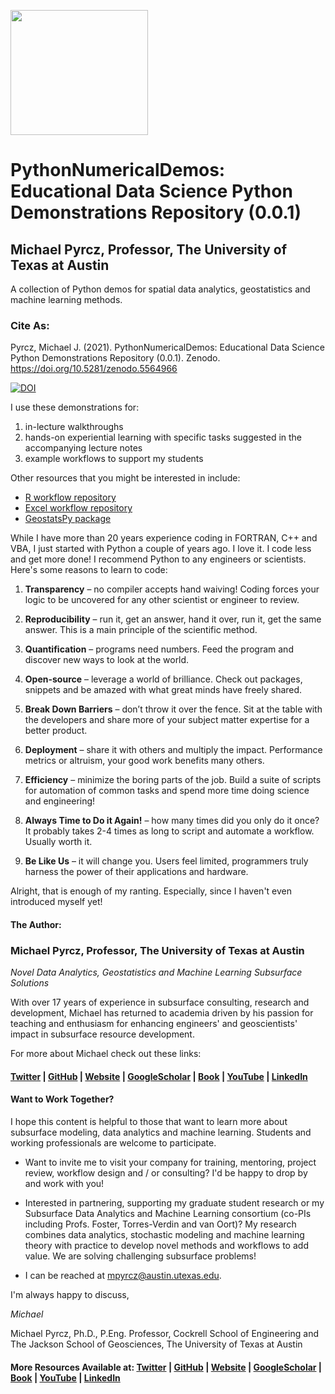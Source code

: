 <p>
    <img src="https://github.com/GeostatsGuy/GeostatsPy/blob/master/TCG_color_logo.png" width="220" height="200" />
</p>

# PythonNumericalDemos: Educational Data Science Python Demonstrations Repository (0.0.1)

## Michael Pyrcz, Professor, The University of Texas at Austin

A collection of Python demos for spatial data analytics, geostatistics and machine learning methods.

### Cite As:

Pyrcz, Michael J. (2021). PythonNumericalDemos: Educational Data Science Python Demonstrations Repository (0.0.1). Zenodo. https://doi.org/10.5281/zenodo.5564966

[![DOI](https://zenodo.org/badge/106843586.svg)](https://zenodo.org/doi/10.5281/zenodo.5564966)

I use these demonstrations for:

1. in-lecture walkthroughs 
2. hands-on experiential learning with specific tasks suggested in the accompanying lecture notes
3. example workflows to support my students

Other resources that you might be interested in include:

*  [R workflow repository](https://github.com/GeostatsGuy/geostatsr)
*  [Excel workflow repository](https://github.com/GeostatsGuy/ExcelNumericalDemos)
*  [GeostatsPy package](https://github.com/GeostatsGuy/GeostatsPy)

While I have more than 20 years experience coding in FORTRAN, C++ and VBA, I just started with Python a couple of years ago. I love it.  I code less and get more done!  I recommend Python to any engineers or scientists.  Here's some reasons to learn to code:

1. __Transparency__ – no compiler accepts hand waiving! Coding forces your logic to be uncovered for any other scientist or engineer to review.

2. __Reproducibility__ – run it, get an answer, hand it over, run it, get the same answer. This is a main principle of the scientific method.

3. __Quantification__ – programs need numbers. Feed the program and discover new ways to look at the world.

4. __Open-source__ – leverage a world of brilliance. Check out packages, snippets and be amazed with what great minds have freely shared.

5. __Break Down Barriers__ – don’t throw it over the fence. Sit at the table with the developers and share more of your subject matter expertise for a better product.

6. __Deployment__ – share it with others and multiply the impact. Performance metrics or altruism, your good work benefits many others.

7. __Efficiency__ – minimize the boring parts of the job. Build a suite of scripts for automation of common tasks and spend more time doing science and engineering!

8. __Always Time to Do it Again!__ – how many times did you only do it once? It probably takes 2-4 times as long to script and automate a workflow.  Usually worth it.

9. __Be Like Us__ – it will change you. Users feel limited, programmers truly harness the power of their applications and hardware. 

Alright, that is enough of my ranting. Especially, since I haven't even introduced myself yet!

#### The Author:

### Michael Pyrcz, Professor, The University of Texas at Austin 
*Novel Data Analytics, Geostatistics and Machine Learning Subsurface Solutions*

With over 17 years of experience in subsurface consulting, research and development, Michael has returned to academia driven by his passion for teaching and enthusiasm for enhancing engineers' and geoscientists' impact in subsurface resource development. 

For more about Michael check out these links:

#### [Twitter](https://twitter.com/geostatsguy) | [GitHub](https://github.com/GeostatsGuy) | [Website](http://michaelpyrcz.com) | [GoogleScholar](https://scholar.google.com/citations?user=QVZ20eQAAAAJ&hl=en&oi=ao) | [Book](https://www.amazon.com/Geostatistical-Reservoir-Modeling-Michael-Pyrcz/dp/0199731446) | [YouTube](https://www.youtube.com/channel/UCLqEr-xV-ceHdXXXrTId5ig)  | [LinkedIn](https://www.linkedin.com/in/michael-pyrcz-61a648a1)

#### Want to Work Together?

I hope this content is helpful to those that want to learn more about subsurface modeling, data analytics and machine learning. Students and working professionals are welcome to participate.

* Want to invite me to visit your company for training, mentoring, project review, workflow design and / or consulting? I'd be happy to drop by and work with you! 

* Interested in partnering, supporting my graduate student research or my Subsurface Data Analytics and Machine Learning consortium (co-PIs including Profs. Foster, Torres-Verdin and van Oort)? My research combines data analytics, stochastic modeling and machine learning theory with practice to develop novel methods and workflows to add value. We are solving challenging subsurface problems!

* I can be reached at mpyrcz@austin.utexas.edu.

I'm always happy to discuss,

*Michael*

Michael Pyrcz, Ph.D., P.Eng. Professor, Cockrell School of Engineering and The Jackson School of Geosciences, The University of Texas at Austin

#### More Resources Available at: [Twitter](https://twitter.com/geostatsguy) | [GitHub](https://github.com/GeostatsGuy) | [Website](http://michaelpyrcz.com) | [GoogleScholar](https://scholar.google.com/citations?user=QVZ20eQAAAAJ&hl=en&oi=ao) | [Book](https://www.amazon.com/Geostatistical-Reservoir-Modeling-Michael-Pyrcz/dp/0199731446) | [YouTube](https://www.youtube.com/channel/UCLqEr-xV-ceHdXXXrTId5ig)  | [LinkedIn](https://www.linkedin.com/in/michael-pyrcz-61a648a1)
